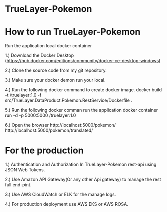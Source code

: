# TrueLayer-Pokemon

# How to run TrueLayer-Pokemon

Run the application local docker container 

1.) Download the Docker Desktop (https://hub.docker.com/editions/community/docker-ce-desktop-windows)

2.) Clone the source code from my git repository.

3.) Make sure your docker demon run your local.

4.) Run the following docker command to create docker image.
      docker build -t <dockerhub-account>/truelayer:1.0 -f src/TrueLayer.DataProduct.Pokemon.RestService/Dockerfile .
      
5.) Run the following docker comman run the application
      docker container run -d  -p 5000:5000 <dockerhub-account>/truelayer:1.0
 
6.) Open the browser 
      http://localhost:5000/pokemon/<pokemon-name>
      http://localhost:5000/pokemon/translated/<pokemon-name>
      
 # For the production 
 1.) Authentication and Authorization In TrueLayer-Pokemon rest-api using  JSON Web Tokens.
 
 2.) Use Amazon API Gateway(Or any other Api gateway) to manage the rest full end-pint. 
 
 3.) Use AWS CloudWatch or ELK for the manage logs.
 
 4.) For production deployment use AWS EKS or AWS ROSA. 
 
 
 
